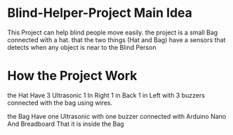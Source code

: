 # Blind-Helper-Project Main Idea
This Project can help blind people move easily. the project is a small Bag connected with a hat. that the two things (Hat and Bag) have a sensors that detects when any object is near to the Blind Person 

# How the Project Work
<p>
the Hat Have 3 Ultrasonic 1 In Right 1 in Back 1 in Left with 3 buzzers
connected with the bag using wires.
<p>
<p>
the Bag Have one Ultrasonic with one buzzer
connected with Arduino Nano And Breadboard That it is inside the Bag
<p>
